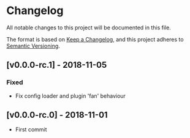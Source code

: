 # Changelog
All notable changes to this project will be documented in this file.

The format is based on [Keep a Changelog](https://keepachangelog.com/en/1.0.0/),
and this project adheres to [Semantic Versioning](https://semver.org/spec/v2.0.0.html).

## [v0.0.0-rc.1] - 2018-11-05
### Fixed
- Fix config loader and plugin 'fan' behaviour

## [v0.0.0-rc.0] - 2018-11-01
- First commit
